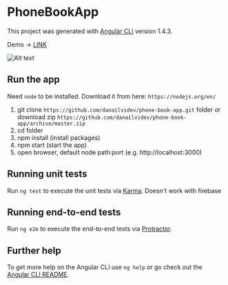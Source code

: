 # PhoneBookApp

This project was generated with [Angular CLI](https://github.com/angular/angular-cli) version 1.4.3.

Demo -> [LINK](https://phonebook.phyre.dev)

![Alt text](https://phonebook.phyre.dev/phone-app.jpg?raw=true "Sample")

## Run the app

Need `node` to be installed. Download it from here: `https://nodejs.org/en/`
1. git clone `https://github.com/danailvidev/phone-book-app.git` folder or download zip `https://github.com/danailvidev/phone-book-app/archive/master.zip`
2. cd folder
3. npm install (install packages)
4. npm start (start the app)
5. open browser, default node path:port (e.g. http://localhost:3000)

## Running unit tests

Run `ng test` to execute the unit tests via [Karma](https://karma-runner.github.io).
Doesn't work with firebase

## Running end-to-end tests

Run `ng e2e` to execute the end-to-end tests via [Protractor](http://www.protractortest.org/).

## Further help

To get more help on the Angular CLI use `ng help` or go check out the [Angular CLI README](https://github.com/angular/angular-cli/blob/master/README.md).

